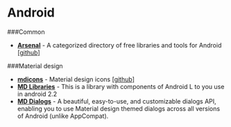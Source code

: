 
Android
=======

###Common


* [**Arsenal**](https://android-arsenal.com/) - A categorized directory of free libraries and tools for Android [[github]](https://github.com/vbauer/android-arsenal.com)


###Material design

* [**mdicons**](http://materialdesignicons.com/) - Material design icons [[github]](https://github.com/Templarian/MaterialDesign)
* [**MD Libraries**](https://github.com/navasmdc/MaterialDesignLibrary) - This is a library with components of Android L to you use in android 2.2
* [**MD Dialogs**](https://github.com/afollestad/material-dialogs) - A beautiful, easy-to-use, and customizable dialogs API, enabling you to use Material design themed dialogs across all versions of Android (unlike AppCompat).
